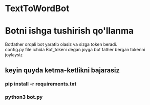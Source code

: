 # TextToWordBot

<h1>Botni ishga tushirish qo'llanma</h1>
<p>Botfather orqali bot yaratib olasiz va sizga token beradi.<br> config.py file ichida Bot_tokeni degan joyga
bot father bergan tokenni joylaysiz</p>
<h2>keyin quyda ketma-ketlikni bajarasiz</h2>
<h3>pip install -r requirements.txt</h3>
<h3>python3 bot.py</h3>
